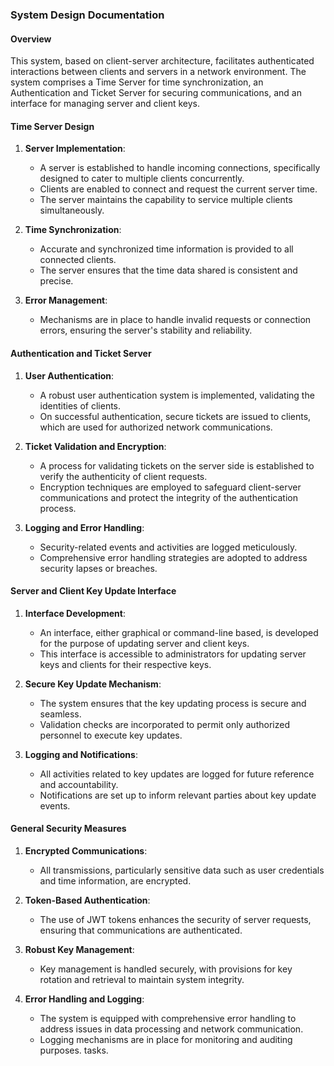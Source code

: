 ### System Design Documentation

#### Overview
This system, based on client-server architecture, facilitates authenticated interactions between clients and servers in a network environment. The system comprises a Time Server for time synchronization, an Authentication and Ticket Server for securing communications, and an interface for managing server and client keys.

#### Time Server Design
1. **Server Implementation**:
   - A server is established to handle incoming connections, specifically designed to cater to multiple clients concurrently.
   - Clients are enabled to connect and request the current server time.
   - The server maintains the capability to service multiple clients simultaneously.

2. **Time Synchronization**:
   - Accurate and synchronized time information is provided to all connected clients.
   - The server ensures that the time data shared is consistent and precise.

3. **Error Management**:
   - Mechanisms are in place to handle invalid requests or connection errors, ensuring the server's stability and reliability.

#### Authentication and Ticket Server
1. **User Authentication**:
   - A robust user authentication system is implemented, validating the identities of clients.
   - On successful authentication, secure tickets are issued to clients, which are used for authorized network communications.

2. **Ticket Validation and Encryption**:
   - A process for validating tickets on the server side is established to verify the authenticity of client requests.
   - Encryption techniques are employed to safeguard client-server communications and protect the integrity of the authentication process.

3. **Logging and Error Handling**:
   - Security-related events and activities are logged meticulously.
   - Comprehensive error handling strategies are adopted to address security lapses or breaches.

#### Server and Client Key Update Interface
1. **Interface Development**:
   - An interface, either graphical or command-line based, is developed for the purpose of updating server and client keys.
   - This interface is accessible to administrators for updating server keys and clients for their respective keys.

2. **Secure Key Update Mechanism**:
   - The system ensures that the key updating process is secure and seamless.
   - Validation checks are incorporated to permit only authorized personnel to execute key updates.

3. **Logging and Notifications**:
   - All activities related to key updates are logged for future reference and accountability.
   - Notifications are set up to inform relevant parties about key update events.

#### General Security Measures
1. **Encrypted Communications**:
   - All transmissions, particularly sensitive data such as user credentials and time information, are encrypted.

2. **Token-Based Authentication**:
   - The use of JWT tokens enhances the security of server requests, ensuring that communications are authenticated.

3. **Robust Key Management**:
   - Key management is handled securely, with provisions for key rotation and retrieval to maintain system integrity.

4. **Error Handling and Logging**:
   - The system is equipped with comprehensive error handling to address issues in data processing and network communication.
   - Logging mechanisms are in place for monitoring and auditing purposes.
 tasks.
